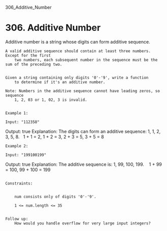 306_Additive_Number
# 306. Additive Number

Additive number is a string whose digits can form additive sequence.

    A valid additive sequence should contain at least three numbers. Except for the first
        two numbers, each subsequent number in the sequence must be the sum of the preceding two.
    

    Given a string containing only digits '0'-'9', write a function
        to determine if it's an additive number.

    Note: Numbers in the additive sequence cannot have leading zeros, so sequence
        1, 2, 03 or 1, 02, 3 is invalid.

     
    Example 1:

    Input: "112358"
Output: true
Explanation: The digits can form an additive sequence: 1, 1, 2, 3, 5, 8.
             1 + 1 = 2, 1 + 2 = 3, 2 + 3 = 5, 3 + 5 = 8

    Example 2:

    Input: "199100199"
Output: true
Explanation: The additive sequence is: 1, 99, 100, 199. 
             1 + 99 = 100, 99 + 100 = 199

     
    Constraints:

    
        num consists only of digits '0'-'9'.
        
        1 <= num.length <= 35
    

    Follow up:
        How would you handle overflow for very large input integers?